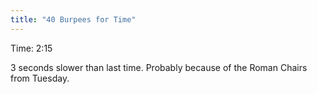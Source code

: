 ```yaml
---
title: "40 Burpees for Time"
---
```


Time: 2:15

3 seconds slower than last time. Probably because of the Roman Chairs from Tuesday.
